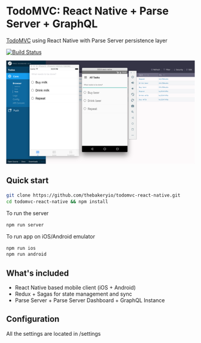 # TodoMVC: React Native + Parse Server + GraphQL  

[TodoMVC](http://todomvc.com/) using React Native with Parse Server persistence layer

[![Build Status](https://www.bitrise.io/app/8cf4360e8c7dc8b3.svg?token=Lh3j-hKFhrtFiD_Al3pOiA&branch=master)](https://www.bitrise.io/app/8cf4360e8c7dc8b3)

![React Native TodosMVC](.github/todomvc.png)

## Quick start


```sh
git clone https://github.com/thebakeryio/todomvc-react-native.git
cd todomvc-react-native && npm install
```

To run the server

```sh
npm run server
```

To run app on iOS/Android emulator

```sh
npm run ios
npm run android
```

## What's included

- React Native based mobile client (iOS + Android)
- Redux + Sagas for state management and sync
- Parse Server + Parse Server Dashboard + GraphQL Instance

## Configuration

All the settings are located in /settings
